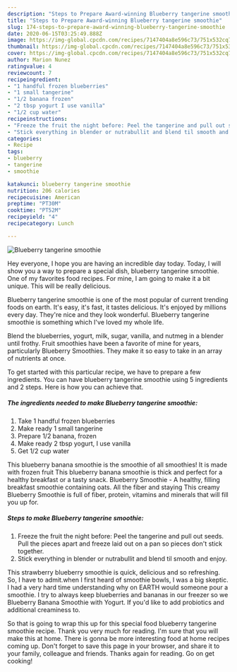```yaml
---
description: "Steps to Prepare Award-winning Blueberry tangerine smoothie"
title: "Steps to Prepare Award-winning Blueberry tangerine smoothie"
slug: 174-steps-to-prepare-award-winning-blueberry-tangerine-smoothie
date: 2020-06-15T03:25:49.888Z
image: https://img-global.cpcdn.com/recipes/7147404a8e596c73/751x532cq70/blueberry-tangerine-smoothie-recipe-main-photo.jpg
thumbnail: https://img-global.cpcdn.com/recipes/7147404a8e596c73/751x532cq70/blueberry-tangerine-smoothie-recipe-main-photo.jpg
cover: https://img-global.cpcdn.com/recipes/7147404a8e596c73/751x532cq70/blueberry-tangerine-smoothie-recipe-main-photo.jpg
author: Marion Nunez
ratingvalue: 4
reviewcount: 7
recipeingredient:
- "1 handful frozen blueberries"
- "1 small tangerine"
- "1/2 banana frozen"
- "2 tbsp yogurt I use vanilla"
- "1/2 cup water"
recipeinstructions:
- "Freeze the fruit the night before: Peel the tangerine and pull out seeds. Pull the pieces apart and freeze laid out on a pan so pieces don&#39;t stick together."
- "Stick everything in blender or nutrabullit and blend til smooth and enjoy."
categories:
- Recipe
tags:
- blueberry
- tangerine
- smoothie

katakunci: blueberry tangerine smoothie 
nutrition: 206 calories
recipecuisine: American
preptime: "PT30M"
cooktime: "PT52M"
recipeyield: "4"
recipecategory: Lunch

---
```



![Blueberry tangerine smoothie](https://img-global.cpcdn.com/recipes/7147404a8e596c73/751x532cq70/blueberry-tangerine-smoothie-recipe-main-photo.jpg)

Hey everyone, I hope you are having an incredible day today. Today, I will show you a way to prepare a special dish, blueberry tangerine smoothie. One of my favorites food recipes. For mine, I am going to make it a bit unique. This will be really delicious.

Blueberry tangerine smoothie is one of the most popular of current trending foods on earth. It's easy, it's fast, it tastes delicious. It's enjoyed by millions every day. They're nice and they look wonderful. Blueberry tangerine smoothie is something which I've loved my whole life.

Blend the blueberries, yogurt, milk, sugar, vanilla, and nutmeg in a blender until frothy. Fruit smoothies have been a favorite of mine for years, particularly Blueberry Smoothies. They make it so easy to take in an array of nutrients at once.


To get started with this particular recipe, we have to prepare a few ingredients. You can have blueberry tangerine smoothie using 5 ingredients and 2 steps. Here is how you can achieve that.

##### The ingredients needed to make Blueberry tangerine smoothie:

1. Take 1 handful frozen blueberries
1. Make ready 1 small tangerine
1. Prepare 1/2 banana, frozen
1. Make ready 2 tbsp yogurt, I use vanilla
1. Get 1/2 cup water


This blueberry banana smoothie is the smoothie of all smoothies! It is made with frozen fruit This blueberry banana smoothie is thick and perfect for a healthy breakfast or a tasty snack. Blueberry Smoothie - A healthy, filling breakfast smoothie containing oats. All the fiber and staying This creamy Blueberry Smoothie is full of fiber, protein, vitamins and minerals that will fill you up for. 

##### Steps to make Blueberry tangerine smoothie:

1. Freeze the fruit the night before: Peel the tangerine and pull out seeds. Pull the pieces apart and freeze laid out on a pan so pieces don&#39;t stick together.
1. Stick everything in blender or nutrabullit and blend til smooth and enjoy.


This strawberry blueberry smoothie is quick, delicious and so refreshing. So, I have to admit.when I first heard of smoothie bowls, I was a big skeptic. I had a very hard time understanding why on EARTH would someone pour a smoothie. I try to always keep blueberries and bananas in our freezer so we Blueberry Banana Smoothie with Yogurt. If you&#39;d like to add probiotics and additional creaminess to. 

So that is going to wrap this up for this special food blueberry tangerine smoothie recipe. Thank you very much for reading. I'm sure that you will make this at home. There is gonna be more interesting food at home recipes coming up. Don't forget to save this page in your browser, and share it to your family, colleague and friends. Thanks again for reading. Go on get cooking!
